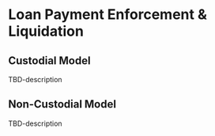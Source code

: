 # Loan Payment Enforcement & Liquidation
## Custodial Model
TBD-description
## Non-Custodial Model
TBD-description